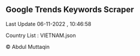 

## Google Trends Keywords Scraper 
 
Last Update 06-11-2022 , 10:46:58

Country List :
VIETNAM.json



© Abdul Muttaqin 
